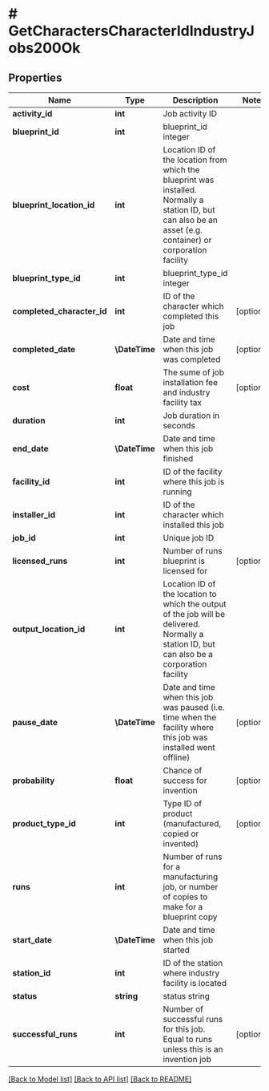 # # GetCharactersCharacterIdIndustryJobs200Ok

## Properties

Name | Type | Description | Notes
------------ | ------------- | ------------- | -------------
**activity_id** | **int** | Job activity ID |
**blueprint_id** | **int** | blueprint_id integer |
**blueprint_location_id** | **int** | Location ID of the location from which the blueprint was installed. Normally a station ID, but can also be an asset (e.g. container) or corporation facility |
**blueprint_type_id** | **int** | blueprint_type_id integer |
**completed_character_id** | **int** | ID of the character which completed this job | [optional]
**completed_date** | **\DateTime** | Date and time when this job was completed | [optional]
**cost** | **float** | The sume of job installation fee and industry facility tax | [optional]
**duration** | **int** | Job duration in seconds |
**end_date** | **\DateTime** | Date and time when this job finished |
**facility_id** | **int** | ID of the facility where this job is running |
**installer_id** | **int** | ID of the character which installed this job |
**job_id** | **int** | Unique job ID |
**licensed_runs** | **int** | Number of runs blueprint is licensed for | [optional]
**output_location_id** | **int** | Location ID of the location to which the output of the job will be delivered. Normally a station ID, but can also be a corporation facility |
**pause_date** | **\DateTime** | Date and time when this job was paused (i.e. time when the facility where this job was installed went offline) | [optional]
**probability** | **float** | Chance of success for invention | [optional]
**product_type_id** | **int** | Type ID of product (manufactured, copied or invented) | [optional]
**runs** | **int** | Number of runs for a manufacturing job, or number of copies to make for a blueprint copy |
**start_date** | **\DateTime** | Date and time when this job started |
**station_id** | **int** | ID of the station where industry facility is located |
**status** | **string** | status string |
**successful_runs** | **int** | Number of successful runs for this job. Equal to runs unless this is an invention job | [optional]

[[Back to Model list]](../../README.md#models) [[Back to API list]](../../README.md#endpoints) [[Back to README]](../../README.md)
